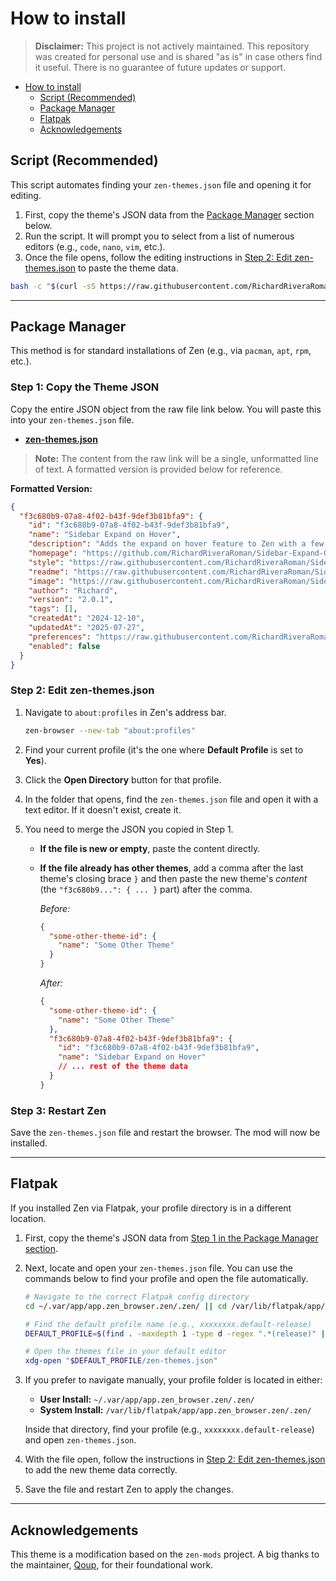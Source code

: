 # How to install

> **Disclaimer:** This project is not actively maintained. This repository was
> created for personal use and is shared "as is" in case others find it
> useful. There is no guarantee of future updates or support.

<!--toc:start-->

- [How to install](#how-to-install)
  - [Script (Recommended)](#script-recommended)
  - [Package Manager](#package-manager)
  - [Flatpak](#flatpak)
  - [Acknowledgements](#acknowledgements)
  <!--toc:end-->

## Script (Recommended)

This script automates finding your `zen-themes.json` file and opening it for
editing.

1. First, copy the theme's JSON data from the
   [Package Manager](#package-manager) section below.
2. Run the script. It will prompt you to select from a list of numerous editors
   (e.g., `code`, `nano`, `vim`, etc.).
3. Once the file opens, follow the editing instructions in
   [Step 2: Edit zen-themes.json](#step-2-edit-zen-themesjson) to paste the
   theme data.

```bash
bash -c "$(curl -sS https://raw.githubusercontent.com/RichardRiveraRoman/Sidebar-Expand-on-Hover/main/choose-editor.sh)"
```

---

## Package Manager

This method is for standard installations of Zen (e.g., via `pacman`, `apt`,
`rpm`, etc.).

### Step 1: Copy the Theme JSON

Copy the entire JSON object from the raw file link below. You will paste this
into your `zen-themes.json` file.

- **[zen-themes.json](https://raw.githubusercontent.com/RichardRiveraRoman/zen-themes.json)**

> **Note:** The content from the raw link will be a single, unformatted line of
> text. A formatted version is provided below for reference.

**Formatted Version:**

```json
{
  "f3c680b9-07a8-4f02-b43f-9def3b81bfa9": {
    "id": "f3c680b9-07a8-4f02-b43f-9def3b81bfa9",
    "name": "Sidebar Expand on Hover",
    "description": "Adds the expand on hover feature to Zen with a few extra features.",
    "homepage": "https://github.com/RichardRiveraRoman/Sidebar-Expand-On-Hover",
    "style": "https://raw.githubusercontent.com/RichardRiveraRoman/Sidebar-Expand-on-Hover/main/f3c680b9-07a8-4f02-b43f-9def3b81bfa9/chrome.css",
    "readme": "https://raw.githubusercontent.com/RichardRiveraRoman/Sidebar-Expand-on-Hover/main/f3c680b9-07a8-4f02-b43f-9def3b81bfa9/readme.md",
    "image": "https://raw.githubusercontent.com/RichardRiveraRoman/Sidebar-Expand-on-Hover/main/f3c680b9-07a8-4f02-b43f-9def3b81bfa9/image.png",
    "author": "Richard",
    "version": "2.0.1",
    "tags": [],
    "createdAt": "2024-12-10",
    "updatedAt": "2025-07-27",
    "preferences": "https://raw.githubusercontent.com/RichardRiveraRoman/Sidebar-Expand-on-Hover/main/f3c680b9-07a8-4f02-b43f-9def3b81bfa9/preferences.json",
    "enabled": false
  }
}
```

### Step 2: Edit zen-themes.json

1. Navigate to `about:profiles` in Zen's address bar.

   ```bash
   zen-browser --new-tab "about:profiles"
   ```

2. Find your current profile (it's the one where **Default Profile** is set to
   **Yes**).
3. Click the **Open Directory** button for that profile.
4. In the folder that opens, find the `zen-themes.json` file and open it with a
   text editor. If it doesn't exist, create it.
5. You need to merge the JSON you copied in Step 1.
   - **If the file is new or empty**, paste the content directly.

   - **If the file already has other themes**, add a comma after the last
     theme's closing brace `}` and then paste the new theme's _content_ (the
     `"f3c680b9...": { ... }` part) after the comma.

     _Before:_

     ```json
     {
       "some-other-theme-id": {
         "name": "Some Other Theme"
       }
     }
     ```

     _After:_

     ```json
     {
       "some-other-theme-id": {
         "name": "Some Other Theme"
       },
       "f3c680b9-07a8-4f02-b43f-9def3b81bfa9": {
         "id": "f3c680b9-07a8-4f02-b43f-9def3b81bfa9",
         "name": "Sidebar Expand on Hover"
         // ... rest of the theme data
       }
     }
     ```

### Step 3: Restart Zen

Save the `zen-themes.json` file and restart the browser. The mod will now be
installed.

---

## Flatpak

If you installed Zen via Flatpak, your profile directory is in a different
location.

1. First, copy the theme's JSON data from
   [Step 1 in the Package Manager section](#step-1-copy-the-theme-json).
2. Next, locate and open your `zen-themes.json` file. You can use the commands
   below to find your profile and open the file automatically.

   ```bash
   # Navigate to the correct Flatpak config directory
   cd ~/.var/app/app.zen_browser.zen/.zen/ || cd /var/lib/flatpak/app/app.zen_browser.zen/.zen/

   # Find the default profile name (e.g., xxxxxxxx.default-release)
   DEFAULT_PROFILE=$(find . -maxdepth 1 -type d -regex ".*(release)" | sed "s:^./::")

   # Open the themes file in your default editor
   xdg-open "$DEFAULT_PROFILE/zen-themes.json"
   ```

3. If you prefer to navigate manually, your profile folder is located in either:
   - **User Install:** `~/.var/app/app.zen_browser.zen/.zen/`
   - **System Install:** `/var/lib/flatpak/app/app.zen_browser.zen/.zen/`

   Inside that directory, find your profile (e.g., `xxxxxxxx.default-release`)
   and open `zen-themes.json`.

4. With the file open, follow the instructions in
   [Step 2: Edit zen-themes.json](#step-2-edit-zen-themesjson) to add the new
   theme data correctly.
5. Save the file and restart Zen to apply the changes.

---

## Acknowledgements

This theme is a modification based on the `zen-mods` project. A big thanks to
the maintainer, [Qoup](https://github.com/qoup/zen-mods/tree/main), for their
foundational work.
